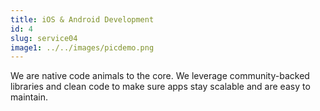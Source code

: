 ```yaml
---
title: iOS & Android Development
id: 4
slug: service04
image1: ../../images/picdemo.png
---
```


We are native code animals to the core. We leverage community-backed libraries and clean code to make sure apps stay scalable and are easy to maintain.
